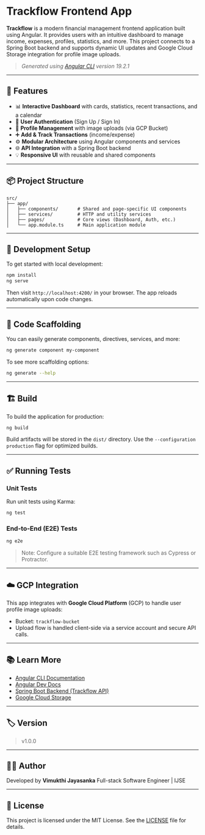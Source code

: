 # Trackflow Frontend App

**Trackflow** is a modern financial management frontend application built using Angular. It provides users with an intuitive dashboard to manage income, expenses, profiles, statistics, and more. This project connects to a Spring Boot backend and supports dynamic UI updates and Google Cloud Storage integration for profile image uploads.

> *Generated using [Angular CLI](https://github.com/angular/angular-cli) version 19.2.1*

---

## 🚀 Features

* 📊 **Interactive Dashboard** with cards, statistics, recent transactions, and a calendar
* 🔐 **User Authentication** (Sign Up / Sign In)
* 👤 **Profile Management** with image uploads (via GCP Bucket)
* ➕ **Add & Track Transactions** (income/expense)
* ⚙️ **Modular Architecture** using Angular components and services
* 🌐 **API Integration** with a Spring Boot backend
* 💡 **Responsive UI** with reusable and shared components

---

## 📦 Project Structure

```
src/
├── app/
│   ├── components/       # Shared and page-specific UI components
│   ├── services/         # HTTP and utility services
│   ├── pages/            # Core views (Dashboard, Auth, etc.)
│   └── app.module.ts     # Main application module
```

---

## 🧪 Development Setup

To get started with local development:

```bash
npm install
ng serve
```

Then visit `http://localhost:4200/` in your browser. The app reloads automatically upon code changes.

---

## 🔧 Code Scaffolding

You can easily generate components, directives, services, and more:

```bash
ng generate component my-component
```

To see more scaffolding options:

```bash
ng generate --help
```

---

## 🏗️ Build

To build the application for production:

```bash
ng build
```

Build artifacts will be stored in the `dist/` directory. Use the `--configuration production` flag for optimized builds.

---

## ✅ Running Tests

### Unit Tests

Run unit tests using Karma:

```bash
ng test
```

### End-to-End (E2E) Tests

```bash
ng e2e
```

> Note: Configure a suitable E2E testing framework such as Cypress or Protractor.

---

## ☁️ GCP Integration

This app integrates with **Google Cloud Platform** (GCP) to handle user profile image uploads:

* Bucket: `trackflow-bucket`
* Upload flow is handled client-side via a service account and secure API calls.

---

## 📚 Learn More

* [Angular CLI Documentation](https://angular.dev/tools/cli)
* [Angular Dev Docs](https://angular.dev/)
* [Spring Boot Backend (Trackflow API)](https://spring.io/projects/spring-boot)
* [Google Cloud Storage](https://cloud.google.com/storage)

---
## 🏷️ Version

>v1.0.0

---

## 🧑‍💻 Author

Developed by **Vimukthi Jayasanka**
Full-stack Software Engineer | IJSE 

---

## 📄 License

This project is licensed under the MIT License. See the [LICENSE](license.txt) file for details.


